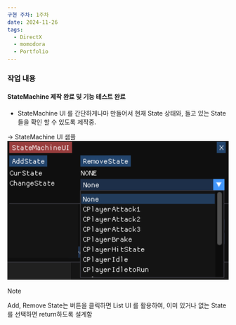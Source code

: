 ```yaml
---
구현 주차: 1주차
date: 2024-11-26
tags:
  - DirectX
  - momodora
  - Portfolio
---
```

### 작업 내용

#### StateMachine 제작 완료 및 기능 테스트 완료
- StateMachine UI 를 간단하게나마 만들어서 현재 State 상태와, 들고 있는 State들을 확인 할 수 있도록 제작중.

-> StateMachine UI 샘플
![StateMachine UI](images/StateMachineUI.png)
>[!note]
> Add, Remove State는 버튼을 클릭하면 List UI 를 활용하여, 이미 있거나 없는 State를 선택하면 return하도록 설계함





